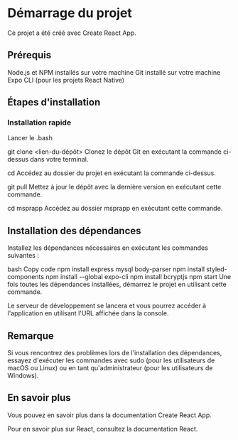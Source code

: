 # Démarrage du projet
Ce projet a été créé avec Create React App.

## Prérequis
Node.js et NPM installés sur votre machine
Git installé sur votre machine
Expo CLI (pour les projets React Native)
## Étapes d'installation

### Installation rapide 

Lancer le .bash

git clone <lien-du-dépôt>
Clonez le dépôt Git en exécutant la commande ci-dessus dans votre terminal.

cd <nom-du-dossier>
Accédez au dossier du projet en exécutant la commande ci-dessus.

git pull
Mettez à jour le dépôt avec la dernière version en exécutant cette commande.

cd msprapp
Accédez au dossier msprapp en exécutant cette commande.
 
## Installation des dépendances
Installez les dépendances nécessaires en exécutant les commandes suivantes :

bash
Copy code
npm install express mysql body-parser
npm install styled-components
npm install --global expo-cli
npm install bcryptjs
npm start
Une fois toutes les dépendances installées, démarrez le projet en utilisant cette commande.

Le serveur de développement se lancera et vous pourrez accéder à l'application en utilisant l'URL affichée dans la console.

## Remarque
Si vous rencontrez des problèmes lors de l'installation des dépendances, essayez d'exécuter les commandes avec sudo (pour les utilisateurs de macOS ou Linux) ou en tant qu'administrateur (pour les utilisateurs de Windows).

## En savoir plus
Vous pouvez en savoir plus dans la documentation Create React App.

Pour en savoir plus sur React, consultez la documentation React.

